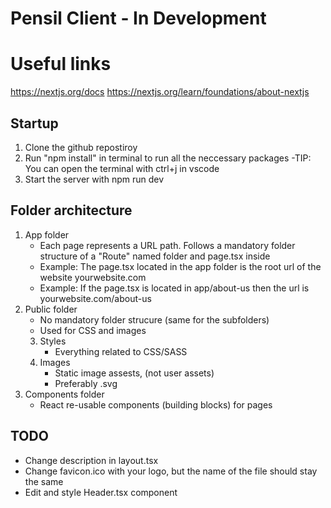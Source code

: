 # Pensil Client - In Development

# Useful links
https://nextjs.org/docs
https://nextjs.org/learn/foundations/about-nextjs
## Startup 
1. Clone the github repostiroy
2. Run "npm install" in terminal to run all the neccessary packages 
    -TIP: You can open the terminal with ctrl+j in vscode
3. Start the server with npm run dev

## Folder architecture 
1. App folder
    - Each page represents a URL path. Follows a mandatory folder structure of a "Route" named folder and page.tsx inside
    - Example: The  page.tsx located in the app folder is the root url of the website yourwebsite.com
    - Example: If the page.tsx is located in app/about-us then the url is yourwebsite.com/about-us 
2. Public folder
    - No mandatory folder strucure (same for the subfolders)
    - Used for CSS and images
    3. Styles 
        - Everything related to CSS/SASS
    4. Images
        - Static image assests, (not user assets) 
        - Preferably .svg
3. Components folder 
    - React re-usable components (building blocks) for pages

## TODO
- Change description in layout.tsx 
- Change favicon.ico with your logo, but the name of the file should stay the same
- Edit and style Header.tsx component 